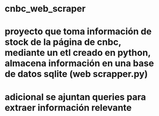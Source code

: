 # cnbc_web_scraper

# proyecto que toma información de stock de la página de cnbc, mediante un etl creado en python, almacena información en una base de datos sqlite (web scrapper.py)

# adicional se ajuntan queries para extraer información relevante 
